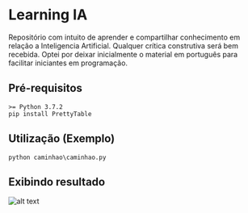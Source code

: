 # Learning IA
Repositório com intuito de aprender e compartilhar conhecimento em relação a Inteligencia Artificial.
Qualquer crítica construtiva será bem recebida.
Optei por deixar inicialmente o material em português para facilitar iniciantes em programação.

## Pré-requisitos

```
>= Python 3.7.2
pip install PrettyTable
```

## Utilização (Exemplo)

```
python caminhao\caminhao.py
```

## Exibindo resultado

![alt text](https://i.imgur.com/7NAcegt.png)
